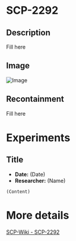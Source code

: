 # SCP-2292

## Description
Fill here

## Image
![Image](/SCP/SCP-2292.png)

## Recontainment
Fill here


# Experiments

## Title
* **Date:** (Date)
* **Researcher:** (Name)

`(Content)`

# More details
[SCP-Wiki - SCP-2292](http://scp-wiki.wikidot.com/scp-2292)
